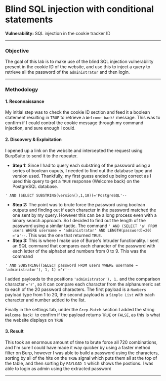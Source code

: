 # Blind SQL injection with conditional statements

**Vulnerability:** SQL injection in the cookie tracker ID

---

### Objective
The goal of this lab is to make use of the blind SQL injection vulnerability present in the cookie ID of the website, and use this to inject a query to retrieve all the password of the `administrator` and then login.

---

### Methodology

#### 1. Reconnaissance
My initial step was to check the cookie ID section and feed it a boolean statement resulting in `TRUE` to retrieve a `Welcome back!` message. This was to confirm if I could control the cookie message through my command injection, and sure enough I could.

#### 2. Discovery & Exploitation
I opened up a link on the website and intercepted the request using BurpSuite to send it to the repeater.

*   **Step 1:** Since I had to query each substring of the password using a series of boolean ouputs, I needed to find out the database type and version used. 
Thankfully, my first guess ended up being correct as I used this query to get a `TRUE` response (Welcome back) on the PostgreSQL database.

```
' AND (SELECT SUBSTRING(version(),1,10))='PostgreSQL'--
```

*   **Step 2:** The point was to brute force the password using boolean outputs and finding out if each character in the password matched the one sent by my query. However this can be a long process even with a binary search approach. So I decided to find out the length of the password using a similar tactic. The command `' AND (SELECT 'a' FROM users WHERE username = 'administrator' AND LENGTH(password)=20) ='a'--`. This was the one that returned `TRUE`.
*   **Step 3:** This is where I make use of Burpe's Intruder functionality. I sent an SQL command that compares each character of the password with each letter of the alphabet and numbers from 0 to 9. This was the command
```
' AND SUBSTRING((SELECT password FROM users WHERE username = 'administrator'), 1, 1) ='r'--
```
I added payloads to the positions `'administrator'), 1,` and the comparison character `='r'`, so it can compare each character from the alphanumeric set to each of the 20 password characters. The first payload is a `Numbers` payload type from 1 to 20, the second payload is a `Simple List` with each character and number added to the list. 

Finally in the settings tab, under the `Grep-Match` section I added the string `Welcome back!` to confirm if the payload returns `TRUE` or `FALSE`, as this is what the website displays on `TRUE`

#### 3. Result
This took an enormous amount of time to brute force all 720 combinations, and I'm sure I could have made it way quicker by using a faster method filter on Burp, however I was able to build a password using the characters, sorting by all of the hits on the `TRUE` signal which puts them all at the top of the table, and then sorting by `PAYLOAD 1` which shows the postions.
I was able to login as admin using the extracted password



---


